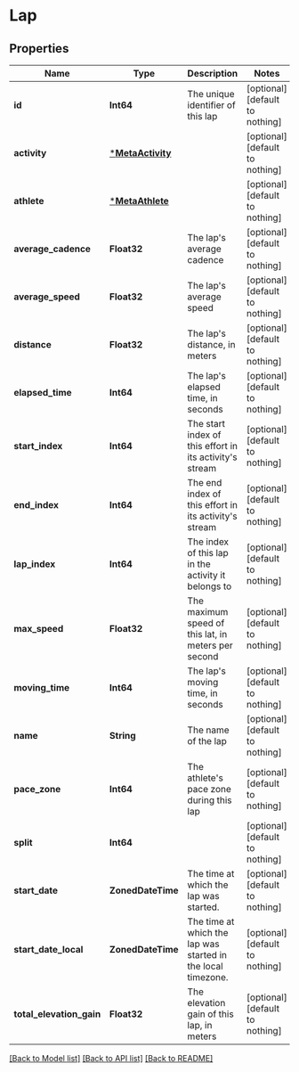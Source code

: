 # Lap


## Properties
Name | Type | Description | Notes
------------ | ------------- | ------------- | -------------
**id** | **Int64** | The unique identifier of this lap | [optional] [default to nothing]
**activity** | [***MetaActivity**](MetaActivity.md) |  | [optional] [default to nothing]
**athlete** | [***MetaAthlete**](MetaAthlete.md) |  | [optional] [default to nothing]
**average_cadence** | **Float32** | The lap&#39;s average cadence | [optional] [default to nothing]
**average_speed** | **Float32** | The lap&#39;s average speed | [optional] [default to nothing]
**distance** | **Float32** | The lap&#39;s distance, in meters | [optional] [default to nothing]
**elapsed_time** | **Int64** | The lap&#39;s elapsed time, in seconds | [optional] [default to nothing]
**start_index** | **Int64** | The start index of this effort in its activity&#39;s stream | [optional] [default to nothing]
**end_index** | **Int64** | The end index of this effort in its activity&#39;s stream | [optional] [default to nothing]
**lap_index** | **Int64** | The index of this lap in the activity it belongs to | [optional] [default to nothing]
**max_speed** | **Float32** | The maximum speed of this lat, in meters per second | [optional] [default to nothing]
**moving_time** | **Int64** | The lap&#39;s moving time, in seconds | [optional] [default to nothing]
**name** | **String** | The name of the lap | [optional] [default to nothing]
**pace_zone** | **Int64** | The athlete&#39;s pace zone during this lap | [optional] [default to nothing]
**split** | **Int64** |  | [optional] [default to nothing]
**start_date** | **ZonedDateTime** | The time at which the lap was started. | [optional] [default to nothing]
**start_date_local** | **ZonedDateTime** | The time at which the lap was started in the local timezone. | [optional] [default to nothing]
**total_elevation_gain** | **Float32** | The elevation gain of this lap, in meters | [optional] [default to nothing]


[[Back to Model list]](../../README.md#models) [[Back to API list]](../../README.md#api-endpoints) [[Back to README]](../../README.md)


